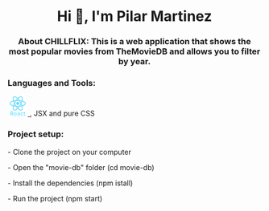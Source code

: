 <h1 align="center">Hi 👋, I'm Pilar Martinez</h1>
<h3 align="center">About CHILLFLIX: This is a web application that shows the most popular movies from TheMovieDB and allows you to filter by year.</h3>

<h3 align="left">Languages and Tools:</h3>
<p align="left"> <a href="https://reactjs.org/" target="_blank"> <img src="https://raw.githubusercontent.com/devicons/devicon/master/icons/react/react-original-wordmark.svg" alt="react" width="40" height="40"/> </a>, JSX and pure CSS</p>

<h3 align="left">Project setup:</h3>
<p align="left">- Clone the project on your computer</p>
<p align="left">- Open the "movie-db" folder (cd movie-db)</p>
<p align="left">- Install the dependencies (npm istall)</p>
<p align="left">- Run the project (npm start)</p>





